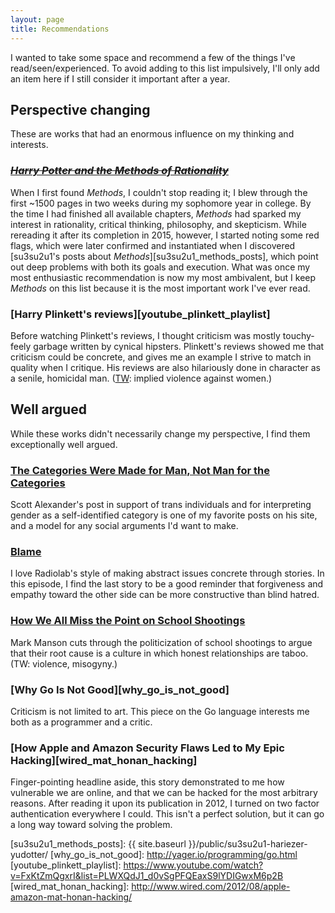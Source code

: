 ```yaml
---
layout: page
title: Recommendations
---
```


I wanted to take some space and recommend a few of the things I've
read/seen/experienced. To avoid adding to this list impulsively, I'll only add
an item here if I still consider it important after a year.

## Perspective changing

These are works that had an enormous influence on my thinking and interests.

### <del>[_Harry Potter and the Methods of Rationality_][methods]</del> 

When I first found _Methods_, I couldn't stop reading it; I blew through the
first ~1500 pages in two weeks during my sophomore year in college. By the time
I had finished all available chapters, _Methods_ had sparked my interest in
rationality, critical thinking, philosophy, and skepticism. While rereading it
after its completion in 2015, however, I started noting some red flags, which
were later confirmed and instantiated when I discovered [su3su2u1's posts about
_Methods_][su3su2u1_methods_posts], which point out deep problems with both its
goals and execution. What was once my most enthusiastic recommendation is now my
most ambivalent, but I keep _Methods_ on this list because it is the most
important work I've ever read.

### [Harry Plinkett's reviews][youtube_plinkett_playlist]

Before watching Plinkett's reviews, I thought criticism was mostly touchy-feely
garbage written by cynical hipsters. Plinkett's reviews showed me that criticism
could be concrete, and gives me an example I strive to match in quality when I
critique. His reviews are also hilariously done in character as a senile,
homicidal man. ([TW][ssc_triggers]: implied violence against women.)

## Well argued

While these works didn't necessarily change my perspective, I find them
exceptionally well argued.

### [The Categories Were Made for Man, Not Man for the Categories][ssc_trans]

Scott Alexander's post in support of trans individuals and for interpreting
gender as a self-identified category is one of my favorite posts on his site,
and a model for any social arguments I'd want to make.

### [Blame][radiolab_blame]

I love Radiolab's style of making abstract issues concrete through stories. In
this episode, I find the last story to be a good reminder that forgiveness and
empathy toward the other side can be more constructive than blind hatred.

### [How We All Miss the Point on School Shootings][mark_manson_school_shootings]

Mark Manson cuts through the politicization of school shootings to argue that
their root cause is a culture in which honest relationships are taboo. (TW:
violence, misogyny.)

### [Why Go Is Not Good][why_go_is_not_good]

Criticism is not limited to art. This piece on the Go language interests me both
as a programmer and a critic.

### [How Apple and Amazon Security Flaws Led to My Epic Hacking][wired_mat_honan_hacking]

Finger-pointing headline aside, this story demonstrated to me how vulnerable we
are online, and that we can be hacked for the most arbitrary reasons. After
reading it upon its publication in 2012, I turned on two factor authentication
everywhere I could. This isn't a perfect solution, but it can go a long way
toward solving the problem.

[mark_manson_school_shootings]: http://markmanson.net/school-shootings
[methods]: http://hpmor.com
[radiolab_blame]: http://www.radiolab.org/story/317421-blame/
[ssc_trans]: http://slatestarcodex.com/2014/11/21/the-categories-were-made-for-man-not-man-for-the-categories/
[ssc_triggers]: http://slatestarcodex.com/2014/05/30/the-wonderful-thing-about-triggers/
[su3su2u1_methods_posts]: {{ site.baseurl }}/public/su3su2u1-hariezer-yudotter/
[why_go_is_not_good]: http://yager.io/programming/go.html
[youtube_plinkett_playlist]: https://www.youtube.com/watch?v=FxKtZmQgxrI&list=PLWXQdJ1_d0vSgPFQEaxS9lYDIGwxM6p2B
[wired_mat_honan_hacking]: http://www.wired.com/2012/08/apple-amazon-mat-honan-hacking/
